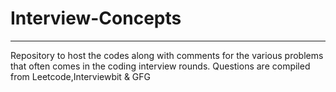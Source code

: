 # Interview-Concepts
___
Repository to host the codes along with comments for the various problems that often comes in the coding interview rounds. Questions are compiled from Leetcode,Interviewbit & GFG

